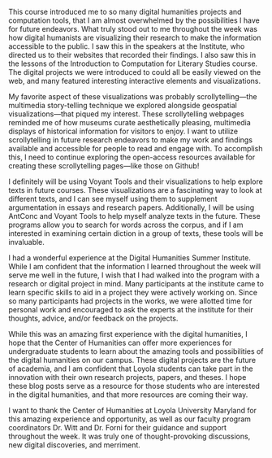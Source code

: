This course introduced me to so many digital humanities projects and computation tools, that I am almost overwhelmed by the possibilities I have for future endeavors. What truly stood out to me throughout the week was how digital humanists are visualizing their research to make the information accessible to the public. I saw this in the speakers at the Institute, who directed us to their websites that recorded their findings. I also saw this in the lessons of the Introduction to Computation for Literary Studies course. The digital projects we were introduced to could all be easily viewed on the web, and many featured interesting interactive elements and visualizations. 

My favorite aspect of these visualizations was probably scrollytelling—the multimedia story-telling technique we explored alongside geospatial visualizations—that piqued my interest. These scrollytelling webpages reminded me of how museums curate aesthetically pleasing, multimedia displays of historical information for visitors to enjoy. I want to utilize scrollytelling in future research endeavors to make my work and findings available and accessible for people to read and engage with. To accomplish this, I need to continue exploring the open-access resources available for creating these scrollytelling pages—like those on Github! 

I definitely will be using Voyant Tools and their visualizations to help explore texts in future courses. These visualizations are a fascinating way to look at different texts, and I can see myself using them to supplement argumentation in essays and research papers. Additionally, I will be using AntConc and Voyant Tools to help myself analyze texts in the future. These programs allow you to search for words across the corpus, and if I am interested in examining certain diction in a group of texts, these tools will be invaluable. 

I had a wonderful experience at the Digital Humanities Summer Institute. While I am confident that the information I learned throughout the week will serve me well in the future, I wish that I had walked into the program with a research or digital project in mind. Many participants at the institute came to learn specific skills to aid in a project they were actively working on. Since so many participants had projects in the works, we were allotted time for personal work and encouraged to ask the experts at the institute for their thoughts, advice, and/or feedback on the projects. 

While this was an amazing first experience with the digital humanities, I hope that the Center of Humanities can offer more experiences for undergraduate students to learn about the amazing tools and possibilities of the digital humanities on our campus. These digital projects are the future of academia, and I am confident that Loyola students can take part in the innovation with their own research projects, papers, and theses. I hope these blog posts serve as a resource for those students who are interested in the digital humanities, and that more resources are coming their way. 

I want to thank the Center of Humanities at Loyola University Maryland for this amazing experience and opportunity, as well as our faculty program coordinators Dr. Witt and Dr. Forni for their guidance and support throughout the week. It was truly one of thought-provoking discussions, new digital discoveries, and merriment. 